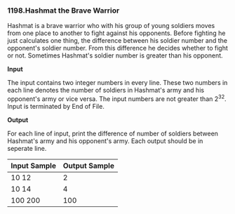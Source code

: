 ### 1198.Hashmat the Brave Warrior

Hashmat is a brave warrior who with his group of young soldiers moves from one place to another to fight against his opponents. Before fighting he just calculates one thing, the difference between his soldier number and the opponent's soldier number. From this difference he decides whether to fight or not. Sometimes Hashmat's soldier number is greater than his opponent.

**Input**

The input contains two integer numbers in every line. These two numbers in each line denotes the number of soldiers in Hashmat's army and his opponent's army or vice versa. The input numbers are not greater than 2<sup>32</sup>. Input is terminated by End of File.

**Output**

For each line of input, print the difference of number of soldiers between Hashmat's army and his opponent's army. Each output should be in seperate line.

| Input Sample | Output Sample |
| ------------ | ------------- |
| 10 12 | 2 |
| 10 14 | 4 |
| 100 200 | 100 |
